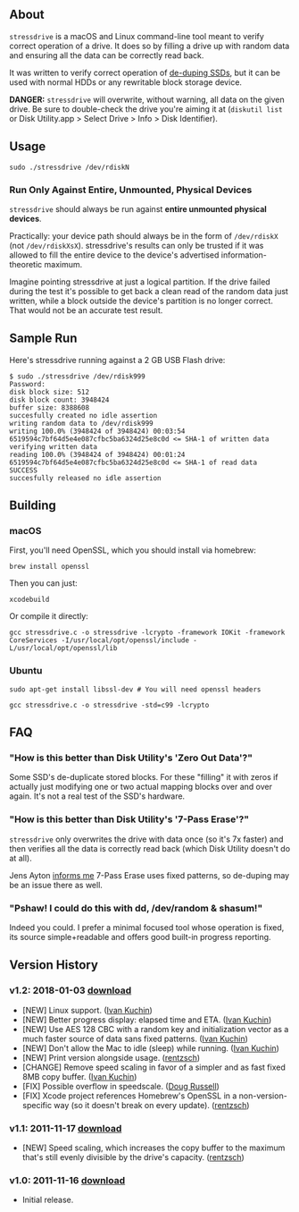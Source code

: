 ## About

`stressdrive` is a macOS and Linux command-line tool meant to verify correct operation of a drive. It does so by filling a drive up with random data and ensuring all the data can be correctly read back.

It was written to verify correct operation of [de-duping SSDs](http://storagemojo.com/2011/06/27/de-dup-too-much-of-good-thing/), but it can be used with normal HDDs or any rewritable block storage device.

**DANGER:** `stressdrive` will overwrite, without warning, all data on the given drive. Be sure to double-check the drive you're aiming it at (`diskutil list` or Disk Utility.app > Select Drive > Info > Disk Identifier).

## Usage

	sudo ./stressdrive /dev/rdiskN

### Run Only Against Entire, Unmounted, Physical Devices

`stressdrive` should always be run against **entire unmounted physical devices**.

Practically: your device path should always be in the form of `/dev/rdiskX` (not `/dev/rdiskXsX`). stressdrive's results can only be trusted if it was allowed to fill the entire device to the device's advertised information-theoretic maximum.

Imagine pointing stressdrive at just a logical partition. If the drive failed during the test it's possible to get back a clean read of the random data just written, while a block outside the device's partition is no longer correct. That would not be an accurate test result.

## Sample Run

Here's stressdrive running against a 2 GB USB Flash drive:

	$ sudo ./stressdrive /dev/rdisk999
	Password:
	disk block size: 512
	disk block count: 3948424
	buffer size: 8388608
	succesfully created no idle assertion
	writing random data to /dev/rdisk999
	writing 100.0% (3948424 of 3948424) 00:03:54
	6519594c7bf64d5e4e087cfbc5ba6324d25e8c0d <= SHA-1 of written data
	verifying written data
	reading 100.0% (3948424 of 3948424) 00:01:24
	6519594c7bf64d5e4e087cfbc5ba6324d25e8c0d <= SHA-1 of read data
	SUCCESS
	succesfully released no idle assertion

## Building

### macOS

First, you'll need OpenSSL, which you should install via homebrew:

	brew install openssl

Then you can just:

	xcodebuild

Or compile it directly:

	gcc stressdrive.c -o stressdrive -lcrypto -framework IOKit -framework CoreServices -I/usr/local/opt/openssl/include -L/usr/local/opt/openssl/lib

### Ubuntu

	sudo apt-get install libssl-dev # You will need openssl headers

	gcc stressdrive.c -o stressdrive -std=c99 -lcrypto

## FAQ

### "How is this better than Disk Utility's 'Zero Out Data'?"

Some SSD's de-duplicate stored blocks. For these "filling" it with zeros if actually just modifying one or two actual mapping blocks over and over again. It's not a real test of the SSD's hardware.

### "How is this better than Disk Utility's '7-Pass Erase'?"

`stressdrive` only overwrites the drive with data once (so it's 7x faster) and then verifies all the data is correctly read back (which Disk Utility doesn't do at all).

Jens Ayton [informs me](https://twitter.com/ahruman/status/136930141568905217) 7-Pass Erase uses fixed patterns, so de-duping may be an issue there as well.

### "Pshaw! I could do this with dd, /dev/random & shasum!"

Indeed you could. I prefer a minimal focused tool whose operation is fixed, its source simple+readable and offers good built-in progress reporting.

## Version History

### v1.2: 2018-01-03 [download](https://github.com/rentzsch/stressdrive/releases/download/1.2/stressdrive-mac-1.2.zip)

- [NEW] Linux support. ([Ivan Kuchin](https://github.com/rentzsch/stressdrive/pull/8))
- [NEW] Better progress display: elapsed time and ETA. ([Ivan Kuchin](https://github.com/rentzsch/stressdrive/pull/8))
- [NEW] Use AES 128 CBC with a random key and initialization vector as a much faster source of data sans fixed patterns.  ([Ivan Kuchin](https://github.com/rentzsch/stressdrive/pull/8))
- [NEW] Don't allow the Mac to idle (sleep) while running.  ([Ivan Kuchin](https://github.com/rentzsch/stressdrive/pull/8))
- [NEW] Print version alongside usage. ([rentzsch](https://github.com/rentzsch/stressdrive/commit/77253b193308b0670209fa9801d2ecb851a811b6))
- [CHANGE] Remove speed scaling in favor of a simpler and as fast fixed 8MB copy buffer. ([Ivan Kuchin](https://github.com/rentzsch/stressdrive/pull/8))
- [FIX] Possible overflow in speedscale. ([Doug Russell](https://github.com/rentzsch/stressdrive/pull/3))
- [FIX] Xcode project references Homebrew's OpenSSL in a non-version-specific way (so it doesn't break on every update). ([rentzsch](https://github.com/rentzsch/stressdrive/commit/7575853194793d3ee718252f08a7af52853f5424))

### v1.1: 2011-11-17 [download](https://github.com/rentzsch/stressdrive/archive/1.1.zip)

- [NEW] Speed scaling, which increases the copy buffer to the maximum that's still evenly divisible by the drive's capacity. ([rentzsch](https://github.com/rentzsch/stressdrive/commit/a3f4598af5f9957100613ff66240628bb0ab2078))

### v1.0: 2011-11-16 [download](https://github.com/rentzsch/stressdrive/archive/1.0.zip)

- Initial release.